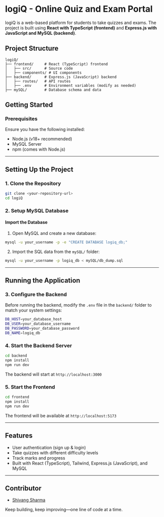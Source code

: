 # logiQ - Online Quiz and Exam Portal

logiQ is a web-based platform for students to take quizzes and exams. The project is built using **React with TypeScript (frontend)** and **Express.js with JavaScript and MySQL (backend)**.

## Project Structure
```
logiQ/
├── frontend/     # React (TypeScript) frontend
│   ├── src/      # Source code
│   ├── components/ # UI components
├── backend/      # Express.js (JavaScript) backend
│   ├── routes/   # API routes
│   ├── .env      # Environment variables (modify as needed)
├── mySQL/        # Database schema and data
```

## Getting Started

### Prerequisites
Ensure you have the following installed:
- Node.js (v18+ recommended)
- MySQL Server
- npm (comes with Node.js)

---

## Setting Up the Project

### 1. Clone the Repository
```sh
git clone <your-repository-url>
cd logiQ
```

### 2. Setup MySQL Database

#### Import the Database
1. Open MySQL and create a new database:
```sh
mysql -u your_username -p -e "CREATE DATABASE logiq_db;"
```
2. Import the SQL data from the `mySQL/` folder:
```sh
mysql -u your_username -p logiq_db < mySQL/db_dump.sql
```

---

## Running the Application

### 3. Configure the Backend
Before running the backend, modify the `.env` file in the `backend/` folder to match your system settings:
```sh
DB_HOST=your_database_host
DB_USER=your_database_username
DB_PASSWORD=your_database_password
DB_NAME=logiq_db
```

### 4. Start the Backend Server
```sh
cd backend
npm install
npm run dev
```
The backend will start at `http://localhost:3000`

### 5. Start the Frontend
```sh
cd frontend
npm install
npm run dev
```
The frontend will be available at `http://localhost:5173`

---

## Features
- User authentication (sign up & login)
- Take quizzes with different difficulty levels
- Track marks and progress
- Built with React (TypeScript), Tailwind, Express.js (JavaScript), and MySQL

---

## Contributor
- [Shivang Sharma](https://github.com/shivang-iiitg)

Keep building, keep improving—one line of code at a time.
